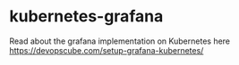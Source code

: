 # kubernetes-grafana

Read about the grafana implementation on Kubernetes here https://devopscube.com/setup-grafana-kubernetes/
